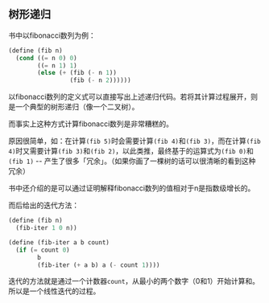 ## 树形递归

书中以fibonacci数列为例：

```scheme
(define (fib n)
  (cond ((= n 0) 0)
        ((= n 1) 1)
        (else (+ (fib (- n 1))
                 (fib (- n 2))))))
```

以fibonacci数列的定义式可以直接写出上述递归代码。若将其计算过程展开，则是一个典型的树形递归（像一个二叉树）。

而事实上这种方式计算fibonacci数列是非常糟糕的。

原因很简单，如：在计算`(fib 5)`时会需要计算`(fib 4)`和`(fib 3)`，而在计算`(fib 4)`时又需要计算`(fib 3)`和`(fib 2)`，以此类推，最终基于的运算式为`(fib 0)`和`(fib 1)` -- 产生了很多「冗余」。（如果你画了一棵树的话可以很清晰的看到这种冗余）

书中还介绍的是可以通过证明解释fibonacci数列的值相对于n是指数级增长的。

而后给出的迭代方法：

```scheme
(define (fib n)
  (fib-iter 1 0 n))

(define (fib-iter a b count)
  (if (= count 0)
        b
        (fib-iter (+ a b) a (- count 1))))
```

迭代的方法就是通过一个计数器`count`，从最小的两个数字（0和1）开始计算和。所以是一个线性迭代的过程。


